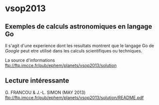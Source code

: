# vsop2013
## Exemples de calculs astronomiques en langage Go

Il s'agit d'une experience dont les resultats montrent que le langage Go de *Google* peut etre utilisé dans les calculs scientifiques ou techniques.

La source d'informations ftp://ftp.imcce.fr/pub/ephem/planets/vsop2013/solution

## Lecture intéressante
G. FRANCOU & J.-L. SIMON (MAY 2013) ftp://ftp.imcce.fr/pub/ephem/planets/vsop2013/solution/README.pdf
